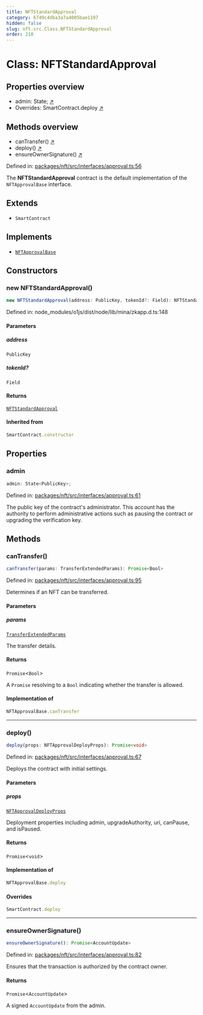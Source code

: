 ```yaml
---
title: NFTStandardApproval
category: 6749c4dba3a7a4005bae1197
hidden: false
slug: nft.src.Class.NFTStandardApproval
order: 210
---
```


# Class: NFTStandardApproval

## Properties overview

- admin:  State<PublicKey>; [↗](#admin)
- Overrides: SmartContract.deploy [↗](#overrides)

## Methods overview

- canTransfer() [↗](#cantransfer)
- deploy() [↗](#deploy)
- ensureOwnerSignature() [↗](#ensureownersignature)

Defined in: [packages/nft/src/interfaces/approval.ts:56](https://github.com/zkcloudworker/minatokens-lib/blob/main/packages/nft/src/interfaces/approval.ts#L56)

The **NFTStandardApproval** contract is the default implementation of the `NFTApprovalBase` interface.

## Extends

- `SmartContract`

## Implements

- [`NFTApprovalBase`](nftsrctypealiasnftapprovalbase)

## Constructors

### new NFTStandardApproval()

```ts
new NFTStandardApproval(address: PublicKey, tokenId?: Field): NFTStandardApproval
```

Defined in: node\_modules/o1js/dist/node/lib/mina/zkapp.d.ts:148

#### Parameters

##### address

`PublicKey`

##### tokenId?

`Field`

#### Returns

[`NFTStandardApproval`](nftsrcclassnftstandardapproval)

#### Inherited from

```ts
SmartContract.constructor
```

## Properties

### admin

```ts
admin: State<PublicKey>;
```

Defined in: [packages/nft/src/interfaces/approval.ts:61](https://github.com/zkcloudworker/minatokens-lib/blob/main/packages/nft/src/interfaces/approval.ts#L61)

The public key of the contract's administrator.
This account has the authority to perform administrative actions such as pausing the contract or upgrading the verification key.

## Methods

### canTransfer()

```ts
canTransfer(params: TransferExtendedParams): Promise<Bool>
```

Defined in: [packages/nft/src/interfaces/approval.ts:95](https://github.com/zkcloudworker/minatokens-lib/blob/main/packages/nft/src/interfaces/approval.ts#L95)

Determines if an NFT can be transferred.

#### Parameters

##### params

[`TransferExtendedParams`](nftsrcclasstransferextendedparams)

The transfer details.

#### Returns

`Promise`\<`Bool`\>

A `Promise` resolving to a `Bool` indicating whether the transfer is allowed.

#### Implementation of

```ts
NFTApprovalBase.canTransfer
```

***

### deploy()

```ts
deploy(props: NFTApprovalDeployProps): Promise<void>
```

Defined in: [packages/nft/src/interfaces/approval.ts:67](https://github.com/zkcloudworker/minatokens-lib/blob/main/packages/nft/src/interfaces/approval.ts#L67)

Deploys the contract with initial settings.

#### Parameters

##### props

[`NFTApprovalDeployProps`](nftsrcinterfacenftapprovaldeployprops)

Deployment properties including admin, upgradeAuthority, uri, canPause, and isPaused.

#### Returns

`Promise`\<`void`\>

#### Implementation of

```ts
NFTApprovalBase.deploy
```

#### Overrides

```ts
SmartContract.deploy
```

***

### ensureOwnerSignature()

```ts
ensureOwnerSignature(): Promise<AccountUpdate>
```

Defined in: [packages/nft/src/interfaces/approval.ts:82](https://github.com/zkcloudworker/minatokens-lib/blob/main/packages/nft/src/interfaces/approval.ts#L82)

Ensures that the transaction is authorized by the contract owner.

#### Returns

`Promise`\<`AccountUpdate`\>

A signed `AccountUpdate` from the admin.
